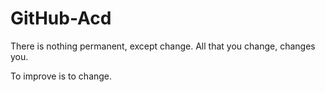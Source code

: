 # GitHub-Acd

There is nothing permanent, except change. All that you change, changes you.

To improve is to change.
